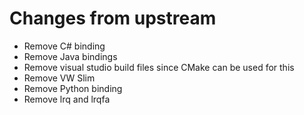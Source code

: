 # Changes from upstream

- Remove C# binding
- Remove Java bindings
- Remove visual studio build files since CMake can be used for this
- Remove VW Slim
- Remove Python binding
- Remove lrq and lrqfa
